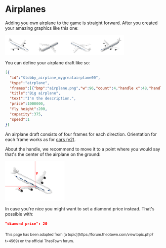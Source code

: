 # Airplanes

Adding you own airplane to the game is straight forward. After you created your amazing graphics like this one:

![](../assets/guides/airplanes/airplane.png)

You can define your airplane draft like so:
```json
[{
  "id":"$lobby_airplane_mygreatairplane00",
  "type":"airplane",
  "frames":[{"bmp":"airplane.png","w":96,"count":4,"handle x":48,"handle y":40}],
  "title":"Big airplane",
  "text":"I'm the description.",
  "price":1000000,
  "fly height":200,
  "capacity":375,
  "speed":1
}]
```

An airplane draft consists of four frames for each direction.
Orientation for each frame works as for [cars (v2)](cars.md).

About the handle, we recommend to move it to a point where you would say that's the center of the airplane on the ground:

![](../assets/guides/airplanes/airplane_handle.png)

In case you're nice you might want to set a diamond price instead.
That's possible with:
```json
"diamond price": 20
```

<sub>
This page has been adapted from
[a topic](https://forum.theotown.com/viewtopic.php?t=4569)
on the official TheoTown forum.
</sub>
